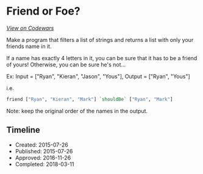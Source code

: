# Friend or Foe?
[*View on Codewars*](https://www.codewars.com/kata/friend-or-foe)

Make a program that filters a list of strings and returns a list with only your friends name in it.

If a name has exactly 4 letters in it, you can be sure that it has to be a friend of yours! Otherwise, you can be sure he's not...

Ex: Input = ["Ryan", "Kieran", "Jason", "Yous"], Output = ["Ryan", "Yous"]

i.e.
```haskell
friend ["Ryan", "Kieran", "Mark"] `shouldBe` ["Ryan", "Mark"]
```

Note: keep the original order of the names in the output.

## Timeline
- Created: 2015-07-26
- Published: 2015-07-26
- Approved: 2016-11-26
- Completed: 2018-03-11